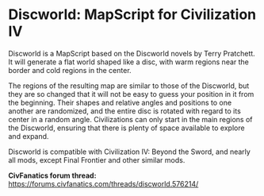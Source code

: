 # Discworld: MapScript for Civilization IV
Discworld is a MapScript based on the Discworld novels by Terry Pratchett. It will generate a flat world shaped like a disc, with warm regions near the border and cold regions in the center.

The regions of the resulting map are similar to those of the Discworld, but they are so changed that it will not be easy to guess your position in it from the beginning. Their shapes and relative angles and positions to one another are randomized, and the entire disc is rotated with regard to its center in a random angle. Civilizations can only start in the main regions of the Discworld, ensuring that there is plenty of space available to explore and expand.

Discworld is compatible with Civilization IV: Beyond the Sword, and nearly all mods, except Final Frontier and other similar mods.

**CivFanatics forum thread:** https://forums.civfanatics.com/threads/discworld.576214/